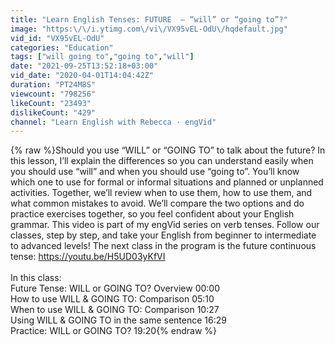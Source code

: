 ```yaml
---
title: "Learn English Tenses: FUTURE  – “will” or “going to”?"
image: "https:\/\/i.ytimg.com\/vi\/VX95vEL-OdU\/hqdefault.jpg"
vid_id: "VX95vEL-OdU"
categories: "Education"
tags: ["will going to","going to","will"]
date: "2021-09-25T13:52:18+03:00"
vid_date: "2020-04-01T14:04:42Z"
duration: "PT24M8S"
viewcount: "798256"
likeCount: "23493"
dislikeCount: "429"
channel: "Learn English with Rebecca · engVid"
---
```

{% raw %}Should you use “WILL” or “GOING TO” to talk about the future? In this lesson, I’ll explain the differences so you can understand easily when you should use “will” and when you should use “going to”. You’ll know which one to use for formal or informal situations and planned or unplanned activities. Together, we’ll review when to use them, how to use them, and what common mistakes to avoid. We’ll compare the two options and do practice exercises together, so you feel confident about your English grammar. This video is part of my engVid series on verb tenses. Follow our classes, step by step, and take your English from beginner to intermediate to advanced levels! The next class in the program is the future continuous tense: <a rel="nofollow" target="blank" href="https://youtu.be/H5UD03yKfVI">https://youtu.be/H5UD03yKfVI</a><br /><br />In this class:<br />Future Tense: WILL or GOING TO? Overview 00:00<br />How to use WILL &amp; GOING TO: Comparison 05:10<br />When to use WILL &amp; GOING TO: Comparison 10:27<br />Using WILL &amp; GOING TO in the same sentence 16:29<br />Practice: WILL or GOING TO? 19:20{% endraw %}
